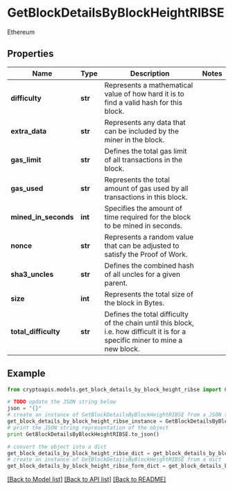 # GetBlockDetailsByBlockHeightRIBSE

Ethereum

## Properties
Name | Type | Description | Notes
------------ | ------------- | ------------- | -------------
**difficulty** | **str** | Represents a mathematical value of how hard it is to find a valid hash for this block. | 
**extra_data** | **str** | Represents any data that can be included by the miner in the block. | 
**gas_limit** | **str** | Defines the total gas limit of all transactions in the block. | 
**gas_used** | **str** | Represents the total amount of gas used by all transactions in this block. | 
**mined_in_seconds** | **int** | Specifies the amount of time required for the block to be mined in seconds. | 
**nonce** | **str** | Represents a random value that can be adjusted to satisfy the Proof of Work. | 
**sha3_uncles** | **str** | Defines the combined hash of all uncles for a given parent. | 
**size** | **int** | Represents the total size of the block in Bytes. | 
**total_difficulty** | **str** | Defines the total difficulty of the chain until this block, i.e. how difficult it is for a specific miner to mine a new block. | 

## Example

```python
from cryptoapis.models.get_block_details_by_block_height_ribse import GetBlockDetailsByBlockHeightRIBSE

# TODO update the JSON string below
json = "{}"
# create an instance of GetBlockDetailsByBlockHeightRIBSE from a JSON string
get_block_details_by_block_height_ribse_instance = GetBlockDetailsByBlockHeightRIBSE.from_json(json)
# print the JSON string representation of the object
print GetBlockDetailsByBlockHeightRIBSE.to_json()

# convert the object into a dict
get_block_details_by_block_height_ribse_dict = get_block_details_by_block_height_ribse_instance.to_dict()
# create an instance of GetBlockDetailsByBlockHeightRIBSE from a dict
get_block_details_by_block_height_ribse_form_dict = get_block_details_by_block_height_ribse.from_dict(get_block_details_by_block_height_ribse_dict)
```
[[Back to Model list]](../README.md#documentation-for-models) [[Back to API list]](../README.md#documentation-for-api-endpoints) [[Back to README]](../README.md)


